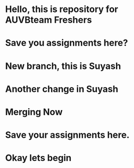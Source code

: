 # Hello, this is repository for AUVBteam Freshers

# Save you assignments here?

# New branch, this is Suyash

# Another change in Suyash

# Merging Now

# Save your assignments here.

# Okay lets begin

